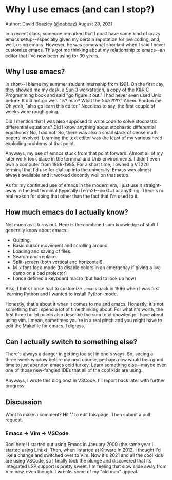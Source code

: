 # Why I use emacs (and can I stop?)

Author: David Beazley ([@dabeaz](https://www.dabeaz.com))
August 29, 2021

In a recent class, someone remarked that I must have some kind of crazy emacs setup--especially given my certain reputation for live coding, and, well, using emacs.  However, he was somewhat shocked when I said I never customize emacs.  This got me thinking about my relationship to emacs--an editor that I've now been using for 30 years.

## Why I use emacs?

In short--I blame my summer student internship from 1991. On the first day, they showed me my desk, a Sun 3 workstation, a copy of the K&R C Programming book and said "go figure it out."  I had never even used Unix before.  It did not go well. "ls? man? What the fuck?!?!?"  Ahem. Pardon me.   Oh yeah, "also go learn this editor."   Needless to say, the first couple of weeks were rough going.

Did I mention that I was also supposed to write code to solve stochastic differential equations? Did I know anything about stochastic differential equations?  No, I did not.   So, there was also a small stack of dense math papers involved.  Learning the text editor was the least of my various head-exploding problems at that point.

Anyways, my use of emacs stuck from that point forward.  Almost all of my later work took place in the terminal and Unix environments.  I didn't even own a computer from 1988-1995.  For a short time, I owned a VT220 terminal that I'd use for dial-up into the university. Emacs was almost always available and it worked decently well on that setup. 

As for my continued use of emacs in the modern era, I just use it straight-away in the text terminal (typically iTerm2)--no GUI or anything.   There's no real reason for doing that other than the fact that I'm used to it.  

## How much emacs do I actually know?

Not much as it turns out.  Here is the combined sum knowledge of stuff I generally know about emacs:

* Quitting.
* Basic cursor movement and scrolling around.
* Loading and saving of files.
* Search-and-replace.
* Split-screen (both vertical and horizontal!).
* M-x font-lock-mode (to disable colors in an emergency if giving a live demo on a bad projector)
* I once defined a keyboard macro (but had to look up how)

Also, I think I once had to customize `.emacs` back in 1996 when I was first learning Python and I wanted to install Python-mode.

Honestly, that's about it when it comes to me and emacs.  Honestly, it's not something that I spend a lot of time thinking about. For what it's worth, the first three bullet points also describe the sum total knowledge I have about using vim. I mean, sometimes you're in a real pinch and you might have to edit the Makefile for emacs.  I digress.  

## Can I actually switch to something else?

There's always a danger in getting too set in one's ways.  So, seeing a three-week window before my next course, perhaps now would be a good time to just abandon emacs cold turkey. Learn something else--maybe even one of those new-fangled IDEs that all of the cool kids are using. 

Anyways, I wrote this blog post in VSCode. I'll report back later with further progress. 

## Discussion

Want to make a comment?  Hit '.' to edit this page. Then submit a pull request. 

### Emacs -> Vim -> VSCode
Roni here! I started out using Emacs in January 2000 (the same year I started using Linux). Then, when I started at Kitware in 2012, I thought I'd like a change and switched over to Vim. Now it's 2021 and all the cool kids are using VSCode, so I finally took the plunge and discovered that its integrated LSP support is pretty sweet. I'm feeling that slow slide away from Vim now, even though it wrecks some of my "old man" appeal.







